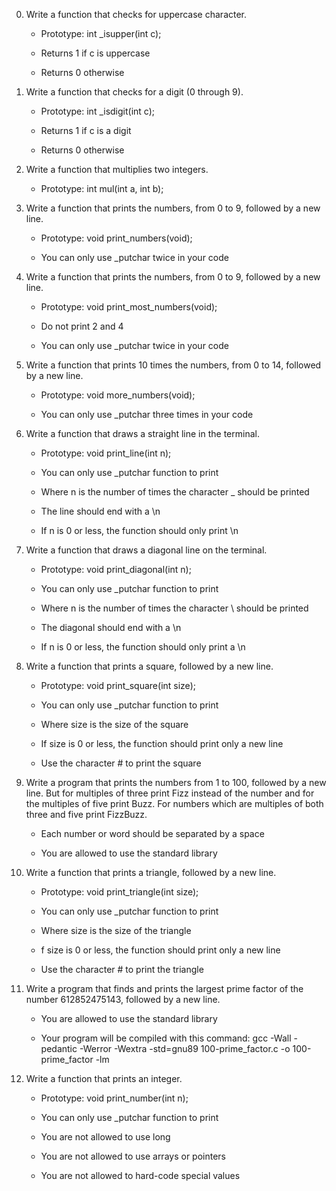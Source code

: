 0. Write a function that checks for uppercase character.

	- Prototype: int _isupper(int c);

	- Returns 1 if c is uppercase

	- Returns 0 otherwise

1. Write a function that checks for a digit (0 through 9).

	- Prototype: int _isdigit(int c);

	- Returns 1 if c is a digit

	- Returns 0 otherwise

2. Write a function that multiplies two integers.

	- Prototype: int mul(int a, int b);

3. Write a function that prints the numbers, from 0 to 9, followed by a new line.

	- Prototype: void print_numbers(void);

	- You can only use _putchar twice in your code

4. Write a function that prints the numbers, from 0 to 9, followed by a new line.

	- Prototype: void print_most_numbers(void);

	- Do not print 2 and 4

	- You can only use _putchar twice in your code

5. Write a function that prints 10 times the numbers, from 0 to 14, followed by a new line.

	- Prototype: void more_numbers(void);

	- You can only use _putchar three times in your code

6. Write a function that draws a straight line in the terminal.

	- Prototype: void print_line(int n);

	- You can only use _putchar function to print

	- Where n is the number of times the character _ should be printed

	- The line should end with a \n

	- If n is 0 or less, the function should only print \n

7. Write a function that draws a diagonal line on the terminal.

	- Prototype: void print_diagonal(int n);

	- You can only use _putchar function to print

	- Where n is the number of times the character \ should be printed

	- The diagonal should end with a \n



	- If n is 0 or less, the function should only print a \n

8. Write a function that prints a square, followed by a new line.

	- Prototype: void print_square(int size);

	- You can only use _putchar function to print

	- Where size is the size of the square

	- If size is 0 or less, the function should print only a new line

	- Use the character # to print the square

9. Write a program that prints the numbers from 1 to 100, followed by a new line. But for multiples of three print Fizz instead of the number and for the multiples of five print Buzz. For numbers which are multiples of both three and five print FizzBuzz.

	- Each number or word should be separated by a space

	- You are allowed to use the standard library

10. Write a function that prints a triangle, followed by a new line.

	- Prototype: void print_triangle(int size);

	- You can only use _putchar function to print

	- Where size is the size of the triangle

	- f size is 0 or less, the function should print only a new line

	- Use the character # to print the triangle

11. Write a program that finds and prints the largest prime factor of the number 612852475143, followed by a new line.

	- You are allowed to use the standard library

	- Your program will be compiled with this command: gcc -Wall -pedantic -Werror -Wextra -std=gnu89 100-prime_factor.c -o 100-prime_factor -lm

12. Write a function that prints an integer.

	- Prototype: void print_number(int n);

	- You can only use _putchar function to print

	- You are not allowed to use long

	- You are not allowed to use arrays or pointers

	- You are not allowed to hard-code special values
